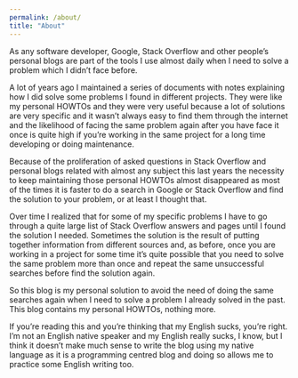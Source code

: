 ```yaml
---
permalink: /about/
title: "About"
---
```


As any software developer, Google, Stack Overflow and other people’s personal blogs are part of the tools I use almost daily when I need to solve a problem which I didn’t face before.

A lot of years ago I maintained a series of documents with notes explaining how I did solve some problems I found in different projects. They were like my personal HOWTOs and they were very useful because a lot of solutions are very specific and it wasn’t always easy to find them through the internet and the likelihood of facing the same problem again after you have face it once is quite high if you’re working in the same project for a long time developing or doing maintenance.

Because of the proliferation of asked questions in Stack Overflow and personal blogs related with almost any subject this last years the necessity to keep maintaining those personal HOWTOs almost disappeared as most of the times it is faster to do a search in Google or Stack Overflow and find the solution to your problem, or at least I thought that.

Over time I realized that for some of my specific problems I have to go through a quite large list of Stack Overflow answers and pages until I found the solution I needed. Sometimes the solution is the result of putting together information from different sources and, as before, once you are working in a project for some time it’s quite possible that you need to solve the same problem more than once and repeat the same unsuccessful searches before find the solution again.

So this blog is my personal solution to avoid the need of doing the same searches again when I need to solve a problem I already solved in the past. This blog contains my personal HOWTOs, nothing more.

If you’re reading this and you’re thinking that my English sucks, you’re right. I’m not an English native speaker and my English really sucks, I know, but I think it doesn’t make much sense to write the blog using my native language as it is a programming centred blog and doing so allows me to practice some English writing too.
